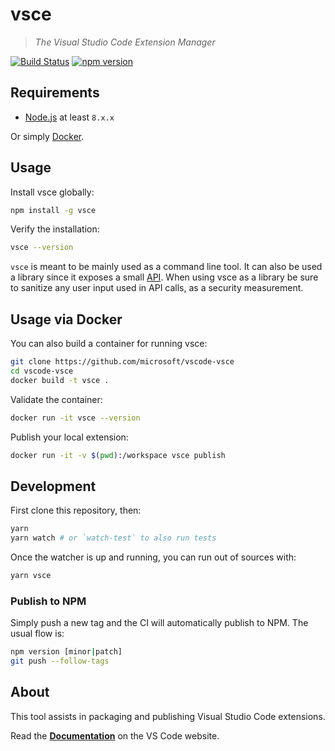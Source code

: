 # vsce

> *The Visual Studio Code Extension Manager*

[![Build Status](https://dev.azure.com/vscode/VSCE/_apis/build/status/VSCE?branchName=master)](https://dev.azure.com/vscode/VSCE/_build/latest?definitionId=16&branchName=master) [![npm version](https://badge.fury.io/js/vsce.svg)](https://badge.fury.io/js/vsce)

## Requirements

- [Node.js](https://nodejs.org/en/) at least `8.x.x`

Or simply [Docker](#via-docker).

## Usage

Install vsce globally:

```sh
npm install -g vsce
```

Verify the installation:

```sh
vsce --version
```

`vsce` is meant to be mainly used as a command line tool. It can also be used a library since it exposes a small [API](https://github.com/microsoft/vscode-vsce/blob/master/src/api.ts). When using vsce as a library be sure to sanitize any user input used in API calls, as a security measurement.

## Usage via Docker

You can also build a container for running vsce:

```sh
git clone https://github.com/microsoft/vscode-vsce
cd vscode-vsce
docker build -t vsce .
```

Validate the container:

```sh
docker run -it vsce --version
```

Publish your local extension:

```sh
docker run -it -v $(pwd):/workspace vsce publish
```

## Development

First clone this repository, then:

```sh
yarn
yarn watch # or `watch-test` to also run tests
```

Once the watcher is up and running, you can run out of sources with:

```sh
yarn vsce
```

### Publish to NPM

Simply push a new tag and the CI will automatically publish to NPM. The usual flow is:

```sh
npm version [minor|patch]
git push --follow-tags
```

## About

This tool assists in packaging and publishing Visual Studio Code extensions.

Read the [**Documentation**](https://code.visualstudio.com/api/working-with-extensions/publishing-extension) on the VS Code website.
